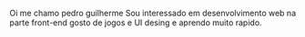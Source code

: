 Oi me chamo pedro guilherme 
Sou interessado em desenvolvimento web na parte front-end
gosto de jogos e UI desing 
e aprendo muito rapido.

